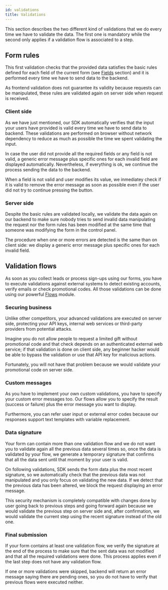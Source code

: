```yaml
---
id: validations
title: Validations
---
```


This section describes the two different kind of validations that we do every time we have to validate the data. The first one is mandatory while the second only applies if a validation flow is associated to a step.

## Form rules

This first validation checks that the provided data satisfies the basic rules defined for each field of the current form (see [Fields](/docs/forms/fields/) section) and it is performed every time we have to send data to the backend.

As frontend validation does not guarantee its validity because requests can be manipulated, these rules are validated again on server side when request is received.

### Client side

As we have just mentioned, our SDK automatically verifies that the input your users have provided is valid every time we have to send data to backend. These validations are performed on browser without network dependency to reduce as much as possible the time we spent validating the input.

In case the user did not provide all the required fields or any field is not valid, a generic error message plus specific ones for each invalid field are displayed automatically. Nevertheless, if everything is ok, we continue the process sending the data to the backend.

When a field is not valid and user modifies its value, we inmediatey check if it is valid to remove the error message as soon as possible even if the user did not try to continue pressing the button.

### Server side

Despite the basic rules are validated locally, we validate the data again on our backend to make sure nobody tries to send invalid data manipulating the request nor the form rules has been modified at the same time that someone was modifying the form in the control panel.

The procedure when one or more errors are detected is the same than on client side: we display a generic error message plus specific ones for each invalid field.

## Validation flows

As soon as you collect leads or process sign-ups using our forms, you have to execute validations against external systems to detect existing accounts, verify emails or check promotional codes. All those validations can be done using our powerful [Flows](/docs/flows/) module.

### Securing business

Unlike other competitors, your advanced validations are executed on server side, protecting your API keys, internal web services or third-party providers from potential attacks.

Imagine you do not allow people to request a limited gift without promotional code and that check depends on an authenticated external web service; if that validation is done on client side, any beginner hacker would be able to bypass the validation or use that API key for malicious actions.

Fortunately, you will not have that problem because we would validate your promotional code on server side.

### Custom messages

As you have to implement your own custom validations, you have to specify your custom error messages too. Our flows allow you to specify the result (success or failure) plus the error message you want to display.

Furthermore, you can refer user input or external error codes because our responses support text templates with variable replacement.

### Data signature

Your form can contain more than one validation flow and we do not want you to validate again all the previous data several times so, once the data is validated by your flow, we generate a temporary signature that confirms that all the data sent until that moment by your user is valid.

On following validations, SDK sends the form data plus the most recent signature, so we automatically check that the previous data was not manipulated and you only focus on validating the new data. If we detect that the previous data has been altered, we block the request displaying an error message.

This security mechanism is completely compatible with changes done by user going back to previous steps and going forward again because we would validate the previous step on server side and, after confirmation, we would validate the current step using the recent signature instead of the old one.

### Final submission

If your form contains at least one validation flow, we verify the signature at the end of the process to make sure that the sent data was not modified and that all the required validations were done. This process applies even if the last step does not have any validation flow.

If one or more validations were skipped, backend will return an error message saying there are pending ones, so you do not have to verify that previous flows were executed neither.